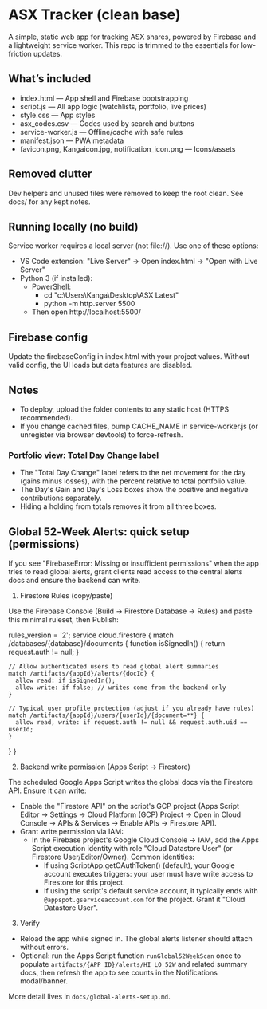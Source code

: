 # ASX Tracker (clean base)

A simple, static web app for tracking ASX shares, powered by Firebase and a lightweight service worker. This repo is trimmed to the essentials for low-friction updates.

## What’s included
- index.html — App shell and Firebase bootstrapping
- script.js — All app logic (watchlists, portfolio, live prices)
- style.css — App styles
- asx_codes.csv — Codes used by search and buttons
- service-worker.js — Offline/cache with safe rules
- manifest.json — PWA metadata
- favicon.png, Kangaicon.jpg, notification_icon.png — Icons/assets

## Removed clutter
Dev helpers and unused files were removed to keep the root clean. See docs/ for any kept notes.

## Running locally (no build)
Service worker requires a local server (not file://). Use one of these options:

- VS Code extension: "Live Server" → Open index.html → "Open with Live Server"
- Python 3 (if installed):
  - PowerShell:
    - cd "c:\Users\Kanga\Desktop\ASX Latest"
    - python -m http.server 5500
  - Then open http://localhost:5500/

## Firebase config
Update the firebaseConfig in index.html with your project values. Without valid config, the UI loads but data features are disabled.

## Notes
- To deploy, upload the folder contents to any static host (HTTPS recommended).
- If you change cached files, bump CACHE_NAME in service-worker.js (or unregister via browser devtools) to force-refresh.

### Portfolio view: Total Day Change label
- The "Total Day Change" label refers to the net movement for the day (gains minus losses), with the percent relative to total portfolio value.
- The Day's Gain and Day's Loss boxes show the positive and negative contributions separately.
- Hiding a holding from totals removes it from all three boxes.

## Global 52‑Week Alerts: quick setup (permissions)
If you see "FirebaseError: Missing or insufficient permissions" when the app tries to read global alerts, grant clients read access to the central alerts docs and ensure the backend can write.

1) Firestore Rules (copy/paste)

Use the Firebase Console (Build → Firestore Database → Rules) and paste this minimal ruleset, then Publish:

rules_version = '2';
service cloud.firestore {
  match /databases/{database}/documents {
    function isSignedIn() { return request.auth != null; }

    // Allow authenticated users to read global alert summaries
    match /artifacts/{appId}/alerts/{docId} {
      allow read: if isSignedIn();
      allow write: if false; // writes come from the backend only
    }

    // Typical user profile protection (adjust if you already have rules)
    match /artifacts/{appId}/users/{userId}/{document=**} {
      allow read, write: if request.auth != null && request.auth.uid == userId;
    }
  }
}

2) Backend write permission (Apps Script → Firestore)

The scheduled Google Apps Script writes the global docs via the Firestore API. Ensure it can write:
- Enable the "Firestore API" on the script's GCP project (Apps Script Editor → Settings → Cloud Platform (GCP) Project → Open in Cloud Console → APIs & Services → Enable APIs → Firestore API).
- Grant write permission via IAM:
  - In the Firebase project's Google Cloud Console → IAM, add the Apps Script execution identity with role "Cloud Datastore User" (or Firestore User/Editor/Owner). Common identities:
    - If using ScriptApp.getOAuthToken() (default), your Google account executes triggers: your user must have write access to Firestore for this project.
    - If using the script's default service account, it typically ends with `@appspot.gserviceaccount.com` for the project. Grant it "Cloud Datastore User".

3) Verify
- Reload the app while signed in. The global alerts listener should attach without errors.
- Optional: run the Apps Script function `runGlobal52WeekScan` once to populate `artifacts/{APP_ID}/alerts/HI_LO_52W` and related summary docs, then refresh the app to see counts in the Notifications modal/banner.

More detail lives in `docs/global-alerts-setup.md`.
